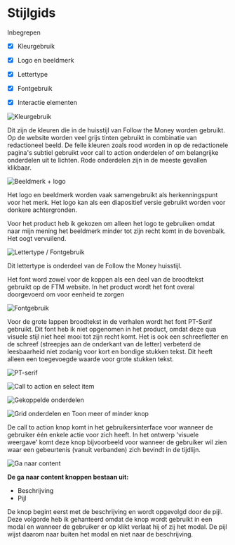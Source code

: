 # Stijlgids

Inbegrepen
- [x] Kleurgebruik
- [x] Logo en beeldmerk
- [x] Lettertype
- [x] Fontgebruik
- [x] Interactie elementen


![Kleurgebruik](content/stijlgids1.png)

Dit zijn de kleuren die in de huisstijl van Follow the Money worden gebruikt. Op de website worden veel grijs tinten gebruikt in combinatie van redactioneel beeld. De felle kleuren zoals rood worden in op de redactionele pagina's subtiel gebruikt voor call to action onderdelen of om belangrijke onderdelen uit te lichten. Rode onderdelen zijn in de meeste gevallen klikbaar.

<!--Op de website wordt veel redactioneel beeld gebruikt, deze brengen de content tot leven. -->

![Beeldmerk + logo](content/stijlgids2.png)

Het logo en beeldmerk worden vaak samengebruikt als herkenningspunt voor het merk. Het logo kan als een diapositief versie gebruikt worden voor donkere achtergronden.

Voor het product heb ik gekozen om alleen het logo te gebruiken omdat naar mijn mening het beeldmerk minder tot zijn recht komt in de bovenbalk. Het oogt vervuilend.


![Lettertype / Fontgebruik](content/stijlgids3.png)

Dit lettertype is onderdeel van de Follow the Money huisstijl. 

Het font word zowel voor de koppen als een deel van de broodtekst gebruikt op de FTM website. In het product wordt het font overal doorgevoerd om voor eenheid te zorgen

 
![Fontgebruik](content/stijlgids4.png)

Voor de grote lappen broodtekst in de verhalen wordt het font PT-Serif gebruikt. Dit font heb ik niet opgenomen in het product, omdat deze qua visuele stijl niet heel mooi tot zijn recht komt. Het is ook een schreefletter en de schreef (streepjes aan de onderkant van de letter) verbeterd de leesbaarheid niet zodanig voor kort en bondige stukken tekst. Dit heeft alleen een toegevoegde waarde voor grote stukken tekst.

![PT-serif](content/pt-serif.png)




![Call to action en select item](content/stijlgids5.png)

![Gekoppelde onderdelen](content/stijlgids6.png)

![Grid onderdelen en Toon meer of minder knop](content/stijlgids8.png)

De call to action knop komt in het gebruikersinterface voor wanneer de gebruiker één enkele actie voor zich heeft. In het ontwerp 'visuele weergave' komt deze knop bijvoorbeeld voor wanneer de gebruiker wil zien waar een gebeurtenis (vanuit verbanden) zich bevindt in de tijdlijn.



![Ga naar content](content/stijlgids9.png)

__De ga naar content knoppen bestaan uit:__

* Beschrijving
* Pijl


De knop begint eerst met de beschrijving en wordt opgevolgd door de pijl. Deze volgorde heb ik gehanteerd omdat de knop wordt gebruikt in een modal en wanneer de gebruiker er op klikt verlaat hij of zij het modal. De pijl wijst daarom naar buiten het modal en niet naar de beschrijving.
